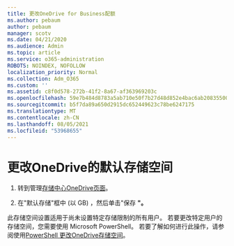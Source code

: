 ```yaml
---
title: 更改OneDrive for Business配额
ms.author: pebaum
author: pebaum
manager: scotv
ms.date: 04/21/2020
ms.audience: Admin
ms.topic: article
ms.service: o365-administration
ROBOTS: NOINDEX, NOFOLLOW
localization_priority: Normal
ms.collection: Adm_O365
ms.custom: ''
ms.assetid: c8f0d578-272b-41f2-8a67-af363969203c
ms.openlocfilehash: 59e7b484d8783a5ab710e50f7b27d48d852e4bac6ab208355005671621461ce4
ms.sourcegitcommit: b5f7da89a650d2915dc652449623c78be6247175
ms.translationtype: MT
ms.contentlocale: zh-CN
ms.lasthandoff: 08/05/2021
ms.locfileid: "53968655"
---
```

# <a name="change-the-default-onedrive-storage-space-for-your-users"></a>更改OneDrive的默认存储空间

1. 转到管理[存储中心OneDrive页面](https://admin.onedrive.com/?v=StorageSettings)。
    
2. 在"默认存储"框中 (以 GB) ，然后单击"保存 **"。** 
    
此存储空间设置适用于尚未设置特定存储限制的所有用户。 若要更改特定用户的存储空间，您需要使用 Microsoft PowerShell。 若要了解如何进行此操作，请参阅使用[PowerShell 更改OneDrive存储空间](https://go.microsoft.com/fwlink/?linkid=866402)。
  

